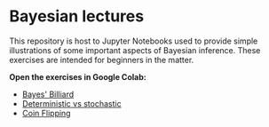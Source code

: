 # Bayesian lectures

This repository is host to Jupyter Notebooks used to provide simple illustrations of some important aspects of Bayesian inference. These exercises are intended for beginners in the matter.

**Open the exercises in Google Colab:**
- [Bayes' Billiard](https://colab.research.google.com/github/adelval1/teaching/blob/master/Bayes_Billiard.ipynb)
- [Deterministic vs stochastic](https://colab.research.google.com/github/adelval1/teaching/blob/master/Deterministic_vs_stochastic.ipynb)
- [Coin Flipping](https://colab.research.google.com/github/adelval1/teaching/blob/master/Coin_flipping.ipynb)
